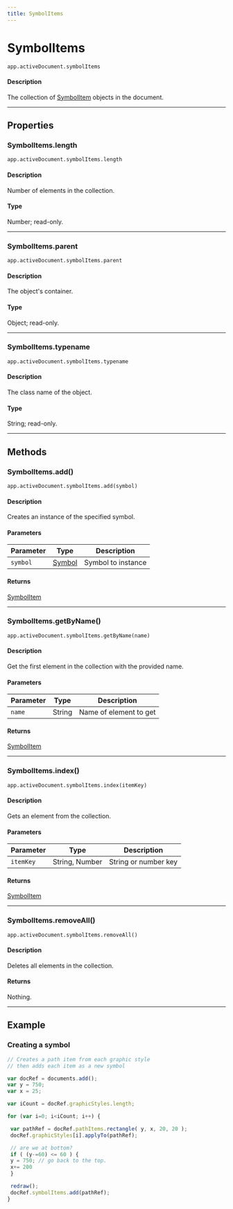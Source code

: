 ```yaml
---
title: SymbolItems
---
```

# SymbolItems

`app.activeDocument.symbolItems`

#### Description

The collection of [SymbolItem](.././SymbolItem) objects in the document.

---

## Properties

### SymbolItems.length

`app.activeDocument.symbolItems.length`

#### Description

Number of elements in the collection.

#### Type

Number; read-only.

---

### SymbolItems.parent

`app.activeDocument.symbolItems.parent`

#### Description

The object's container.

#### Type

Object; read-only.

---

### SymbolItems.typename

`app.activeDocument.symbolItems.typename`

#### Description

The class name of the object.

#### Type

String; read-only.

---

## Methods

### SymbolItems.add()

`app.activeDocument.symbolItems.add(symbol)`

#### Description

Creates an instance of the specified symbol.

#### Parameters

| Parameter | Type | Description |
| --- | --- | --- |
| `symbol` | [Symbol](.././Symbol) | Symbol to instance |

#### Returns

[SymbolItem](.././SymbolItem)

---

### SymbolItems.getByName()

`app.activeDocument.symbolItems.getByName(name)`

#### Description

Get the first element in the collection with the provided name.

#### Parameters

| Parameter | Type | Description |
| --- | --- | --- |
| `name` | String | Name of element to get |

#### Returns

[SymbolItem](.././SymbolItem)

---

### SymbolItems.index()

`app.activeDocument.symbolItems.index(itemKey)`

#### Description

Gets an element from the collection.

#### Parameters

| Parameter | Type | Description |
| --- | --- | --- |
| `itemKey` | String, Number | String or number key |

#### Returns

[SymbolItem](.././SymbolItem)

---

### SymbolItems.removeAll()

`app.activeDocument.symbolItems.removeAll()`

#### Description

Deletes all elements in the collection.

#### Returns

Nothing.

---

## Example

### Creating a symbol

```javascript
// Creates a path item from each graphic style
// then adds each item as a new symbol

var docRef = documents.add();
var y = 750;
var x = 25;

var iCount = docRef.graphicStyles.length;

for (var i=0; i<iCount; i++) {

 var pathRef = docRef.pathItems.rectangle( y, x, 20, 20 );
 docRef.graphicStyles[i].applyTo(pathRef);

 // are we at bottom?
 if ( (y-=60) <= 60 ) {
 y = 750; // go back to the top.
 x+= 200
 }

 redraw();
 docRef.symbolItems.add(pathRef);
}
```
